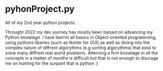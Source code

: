 # pyhonProject.py
All of my 2nd year python projects.

Throught 2022 my dev journey has mostly been baised on advancing my Python knowlage. I have learrnt all basics in Object-oriented programming, using pythons libaries (such as tkinter for GUI) as well as diving into the complex nature of diffrent algorythms (e.g sorting algorythms) that exist to solve many diffrent real world problems. Atterning a firm knowlage in all the concepts in a matter of months is difficult but that is not enough to discrage me on hunting for the surpant that is python :)
